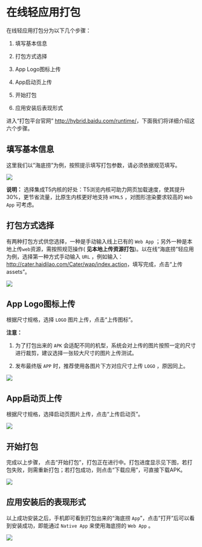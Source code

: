 # 在线轻应用打包

在线轻应用打包分为以下几个步骤：

1. 填写基本信息

2. 打包方式选择

3. App Logo图标上传

4. App启动页上传

5. 开始打包

6. 应用安装后表现形式

进入“打包平台官网” <http://hybrid.baidu.com/runtime/>，下面我们将详细介绍这六个步骤。

## 填写基本信息

这里我们以”海底捞”为例，按照提示填写打包参数，请必须依据规范填写。

![](/md/images/dabao/3.1.1.png)

**说明：**
选择集成T5内核的好处：T5浏览内核可助力网页加载速度，使其提升30%，更节省流量，比原生内核更好地支持 `HTML5` ，对图形渲染要求较高的 `Web App` 可考虑。

## 打包方式选择

有两种打包方式供您选择，一种是手动输入线上已有的 `Web App` ；另外一种是本地上传`web`资源，需按照规范操作( **见本地上传资源打包**)。以在线“海底捞”轻应用为例，选择第一种方式手动输入 `URL` ，例如输入：<http://cater.haidilao.com/Cater/wap/index.action>，填写完成，点击“上传assets”。

![](/md/images/dabao/3.1.2.png)

## App Logo图标上传

根据尺寸规格，选择 `LOGO` 图片上传，点击“上传图标”。

**注意：**

1. 为了打包出来的 `APK` 会适配不同的机型，系统会对上传的图片按照一定的尺寸进行裁剪，建议选择一张较大尺寸的图片上传测试。

2. 发布最终版 `APP` 时，推荐使用各图片下方对应尺寸上传 `LOGO` ，原因同上。

![](/md/images/dabao/3.1.3.png)

## App启动页上传

根据尺寸规格，选择启动页图片上传，点击“上传启动页”。

![](/md/images/dabao/3.1.4.png)

## 开始打包

完成以上步骤， 点击“开始打包”，打包正在进行中。打包进度显示见下图，若打包失败，则需重新打包；若打包成功，则点击“下载应用”，可直接下载APK。

![](/md/images/dabao/3.1.5.png)

## 应用安装后的表现形式

以上成功安装之后，手机即可看到打包出来的“海底捞 `App`”，点击”打开”后可以看到安装成功，即能通过 `Native App` 来使用海底捞的 `Web App` 。

![](/md/images/dabao/3.1.6.png)

